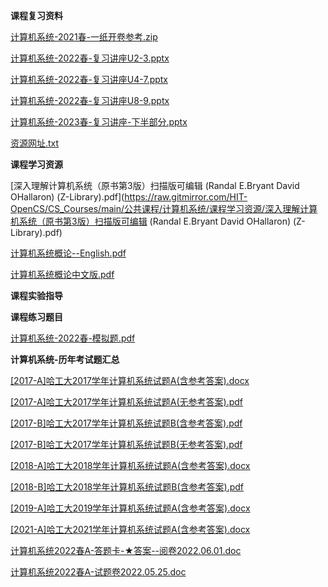 <!-- tabs:start -->
**课程复习资料**

[计算机系统-2021春-一纸开卷参考.zip](https://raw.gitmirror.com/HIT-OpenCS/CS_Courses/main/公共课程/计算机系统/课程复习资料/计算机系统-2021春-一纸开卷参考.zip)

[计算机系统-2022春-复习讲座U2-3.pptx](https://raw.gitmirror.com/HIT-OpenCS/CS_Courses/main/公共课程/计算机系统/课程复习资料/计算机系统-2022春-复习讲座U2-3.pptx)

[计算机系统-2022春-复习讲座U4-7.pptx](https://raw.gitmirror.com/HIT-OpenCS/CS_Courses/main/公共课程/计算机系统/课程复习资料/计算机系统-2022春-复习讲座U4-7.pptx)

[计算机系统-2022春-复习讲座U8-9.pptx](https://raw.gitmirror.com/HIT-OpenCS/CS_Courses/main/公共课程/计算机系统/课程复习资料/计算机系统-2022春-复习讲座U8-9.pptx)

[计算机系统-2023春-复习讲座-下半部分.pptx](https://raw.gitmirror.com/HIT-OpenCS/CS_Courses/main/公共课程/计算机系统/课程复习资料/计算机系统-2023春-复习讲座-下半部分.pptx)

[资源网址.txt](https://raw.gitmirror.com/HIT-OpenCS/CS_Courses/main/公共课程/计算机系统/课程复习资料/资源网址.txt)

**课程学习资源**

[深入理解计算机系统（原书第3版）扫描版可编辑 (Randal E.Bryant David OHallaron) (Z-Library).pdf](https://raw.gitmirror.com/HIT-OpenCS/CS_Courses/main/公共课程/计算机系统/课程学习资源/深入理解计算机系统（原书第3版）扫描版可编辑 (Randal E.Bryant David OHallaron) (Z-Library).pdf)

[计算机系统概论--English.pdf](https://raw.gitmirror.com/HIT-OpenCS/CS_Courses/main/公共课程/计算机系统/课程学习资源/计算机系统概论--English.pdf)

[计算机系统概论中文版.pdf](https://raw.gitmirror.com/HIT-OpenCS/CS_Courses/main/公共课程/计算机系统/课程学习资源/计算机系统概论中文版.pdf)

**课程实验指导**

**课程练习题目**

[计算机系统-2022春-模拟题.pdf](https://raw.gitmirror.com/HIT-OpenCS/CS_Courses/main/公共课程/计算机系统/课程练习题目/计算机系统-2022春-模拟题.pdf)

**计算机系统-历年考试题汇总**

[[2017-A]哈工大2017学年计算机系统试题A(含参考答案).docx](https://raw.gitmirror.com/HIT-OpenCS/CS_Courses/main/公共课程/计算机系统/课程练习题目/计算机系统-历年考试题汇总/[2017-A]哈工大2017学年计算机系统试题A(含参考答案).docx)

[[2017-A]哈工大2017学年计算机系统试题A(无参考答案).pdf](https://raw.gitmirror.com/HIT-OpenCS/CS_Courses/main/公共课程/计算机系统/课程练习题目/计算机系统-历年考试题汇总/[2017-A]哈工大2017学年计算机系统试题A(无参考答案).pdf)

[[2017-B]哈工大2017学年计算机系统试题B(含参考答案).pdf](https://raw.gitmirror.com/HIT-OpenCS/CS_Courses/main/公共课程/计算机系统/课程练习题目/计算机系统-历年考试题汇总/[2017-B]哈工大2017学年计算机系统试题B(含参考答案).pdf)

[[2017-B]哈工大2017学年计算机系统试题B(无参考答案).pdf](https://raw.gitmirror.com/HIT-OpenCS/CS_Courses/main/公共课程/计算机系统/课程练习题目/计算机系统-历年考试题汇总/[2017-B]哈工大2017学年计算机系统试题B(无参考答案).pdf)

[[2018-A]哈工大2018学年计算机系统试题A(含参考答案).docx](https://raw.gitmirror.com/HIT-OpenCS/CS_Courses/main/公共课程/计算机系统/课程练习题目/计算机系统-历年考试题汇总/[2018-A]哈工大2018学年计算机系统试题A(含参考答案).docx)

[[2018-B]哈工大2018学年计算机系统试题B(含参考答案).pdf](https://raw.gitmirror.com/HIT-OpenCS/CS_Courses/main/公共课程/计算机系统/课程练习题目/计算机系统-历年考试题汇总/[2018-B]哈工大2018学年计算机系统试题B(含参考答案).pdf)

[[2019-A]哈工大2019学年计算机系统试题A(含参考答案).docx](https://raw.gitmirror.com/HIT-OpenCS/CS_Courses/main/公共课程/计算机系统/课程练习题目/计算机系统-历年考试题汇总/[2019-A]哈工大2019学年计算机系统试题A(含参考答案).docx)

[[2021-A]哈工大2021学年计算机系统试题A(含参考答案).docx](https://raw.gitmirror.com/HIT-OpenCS/CS_Courses/main/公共课程/计算机系统/课程练习题目/计算机系统-历年考试题汇总/[2021-A]哈工大2021学年计算机系统试题A(含参考答案).docx)

[计算机系统2022春A-答题卡-★答案--阅卷2022.06.01.doc](https://raw.gitmirror.com/HIT-OpenCS/CS_Courses/main/公共课程/计算机系统/课程练习题目/计算机系统-历年考试题汇总/计算机系统2022春A-答题卡-★答案--阅卷2022.06.01.doc)

[计算机系统2022春A-试题卷2022.05.25.doc](https://raw.gitmirror.com/HIT-OpenCS/CS_Courses/main/公共课程/计算机系统/课程练习题目/计算机系统-历年考试题汇总/计算机系统2022春A-试题卷2022.05.25.doc)

<!-- tabs:end -->